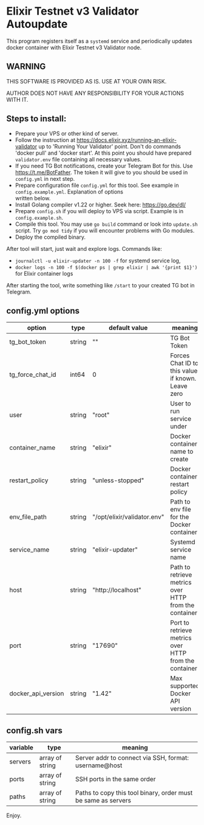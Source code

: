 # Elixir Testnet v3 Validator Autoupdate

This program registers itself as a `systemd` service and periodically updates docker container with Elixir Testnet v3
Validator node.

## WARNING

THIS SOFTWARE IS PROVIDED AS IS. USE AT YOUR OWN RISK.

AUTHOR DOES NOT HAVE ANY RESPONSIBILITY FOR YOUR ACTIONS WITH IT.

## Steps to install:

- Prepare your VPS or other kind of server.
- Follow the instruction at https://docs.elixir.xyz/running-an-elixir-validator up to 'Running Your Validator' point.
  Don't do commands 'docker pull' and 'docker start'. At this point you should have prepared `validator.env` file
  containing all necessary values.
- If you need TG Bot notifications, create your Telegram Bot for this. Use https://t.me/BotFather. The token it will
  give to you should be used in `config.yml` in next step.
- Prepare configuration file `config.yml` for this tool. See example in `config.example.yml`. Explanation of options  
  written below.
- Install Golang compiler v1.22 or higher. Seek here: https://go.dev/dl/
- Prepare `config.sh` if you will deploy to VPS via script. Example is in `config.example.sh`.
- Compile this tool. You may use `go build` command or look into `update.sh` script. Try `go mod tidy` if you will
  encounter problems with Go modules.
- Deploy the compiled binary.

After tool will start, just wait and explore logs. Commands like:

- `journalctl -u elixir-updater -n 100 -f` for systemd service log,
- `docker logs -n 100 -f $(docker ps | grep elixir | awk '{print $1}')` for Elixir container logs

After starting the tool, write something like `/start` to your created TG bot in Telegram.

## config.yml options

| option             | type   | default value               | meaning                                               |
|--------------------|--------|-----------------------------|-------------------------------------------------------|
| tg_bot_token       | string | ""                          | TG Bot Token                                          |
| tg_force_chat_id   | int64  | 0                           | Forces Chat ID to this value, if known. Leave zero    |
| user               | string | "root"                      | User to run service under                             |
| container_name     | string | "elixir"                    | Docker container name to create                       |
| restart_policy     | string | "unless-stopped"            | Docker container restart policy                       |
| env_file_path      | string | "/opt/elixir/validator.env" | Path to env file for the Docker container             |
| service_name       | string | "elixir-updater"            | Systemd service name                                  |
| host               | string | "http://localhost"          | Path to retrieve metrics over HTTP from the container |
| port               | string | "17690"                     | Port to retrieve metrics over HTTP from the container |
| docker_api_version | string | "1.42"                      | Max supported Docker API version                      |

## config.sh vars

| variable | type            | meaning                                                       |
|----------|-----------------|---------------------------------------------------------------|
| servers  | array of string | Server addr to connect via SSH, format: username@host         |
| ports    | array of string | SSH ports in the same order                                   |
| paths    | array of string | Paths to copy this tool binary, order must be same as servers |

Enjoy.
